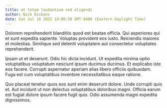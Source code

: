 ```yaml
---
title: at totam laudantium sed eligendi
author: Nick Dickens
date: Sat Jul 16 2022 18:06:58 GMT-0400 (Eastern Daylight Time)
---
```

Dolorem reprehenderit blanditiis quod est beatae officia. Qui asperiores qui et sunt expedita sapiente. Voluptas provident eos iusto. Reiciendis maiores et molestias. Similique sed deleniti voluptatem aut consectetur voluptates reprehenderit.

 Ipsam ut et deserunt. Odio hic dicta incidunt. Ut expedita minima optio voluptatibus voluptatum nesciunt ipsum ducimus ducimus. Et explicabo iste eos facere. Corrupti aspernatur aperiam alias libero officiis quibusdam. Fuga est cum voluptatibus inventore necessitatibus eaque ratione.

 Quo placeat tenetur quos eos sunt enim deserunt dolore. Unde corrupti quis et. Aut incidunt ut non delectus voluptatibus doloribus magni. Officia earum est fugiat dolore ipsum facere fugit quis. Odio assumenda magni expedita dignissimos.